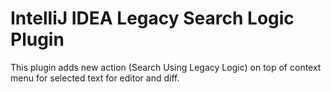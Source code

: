# IntelliJ IDEA Legacy Search Logic Plugin

<!-- Plugin description -->
This plugin adds new action (Search Using Legacy Logic) on top of context menu for selected text for editor and diff.
<!-- Plugin description end -->
